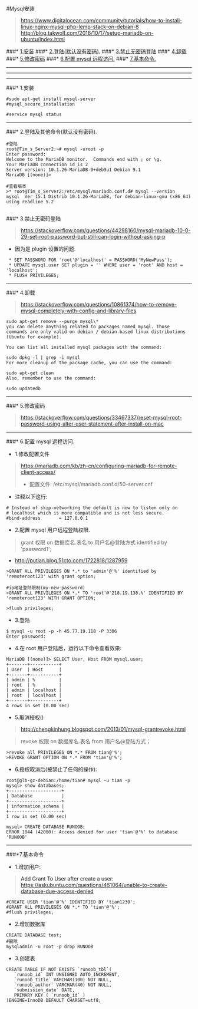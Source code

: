 #Mysql安装
>https://www.digitalocean.com/community/tutorials/how-to-install-linux-nginx-mysql-php-lemp-stack-on-debian-8
>http://blog.takwolf.com/2016/10/17/setup-mariadb-on-ubuntu/index.html



###* [1.安装](#install)
###* [2.登陆(默认没有密码).](#login)
###* [3.禁止无密码登陆](#forbid_noPsw)
###* [4.卸载](#uninstall)
###* [5.修改密码](#change_psw)
###* [6.配置 mysql 远程访问.](#remoteAccess)
###* [7.基本命令.](#basic_command)


***
***
***

###* 1.安装<a name="install"/>

```
#sudo apt-get install mysql-server
#mysql_secure_installation

#service mysql status
```
***

###* 2.登陆及其他命令(默认没有密码).<a name="login"/>
 
```
#登陆
root@Tim_s_Server2:~# mysql -uroot -p
Enter password: 
Welcome to the MariaDB monitor.  Commands end with ; or \g.
Your MariaDB connection id is 2
Server version: 10.1.26-MariaDB-0+deb9u1 Debian 9.1
MariaDB [(none)]> 

#查看版本
>* root@Tim_s_Server2:/etc/mysql/mariadb.conf.d# mysql --version   
mysql  Ver 15.1 Distrib 10.1.26-MariaDB, for debian-linux-gnu (x86_64) using readline 5.2


```

###* 3.禁止无密码登陆<a name="forbid_noPsw"/>
>https://stackoverflow.com/questions/44298160/mysql-mariadb-10-0-29-set-root-password-but-still-can-login-without-asking-p

 * 因为是 plugin 设置的问题.
 
 ```
  * SET PASSWORD FOR 'root'@'localhost' = PASSWORD('MyNewPass');
  * UPDATE mysql.user SET plugin = '' WHERE user = 'root' AND host = 'localhost';
  * FLUSH PRIVILEGES;
```

***

###* 4.卸载<a name="uninstall"/>
>https://stackoverflow.com/questions/10861374/how-to-remove-mysql-completely-with-config-and-library-files

```
sudo apt-get remove --purge mysql\*
you can delete anything related to packages named mysql. Those commands are only valid on debian / debian-based linux distributions (Ubuntu for example).

You can list all installed mysql packages with the command:

sudo dpkg -l | grep -i mysql
For more cleanup of the package cache, you can use the command:

sudo apt-get clean
Also, remember to use the command:

sudo updatedb
```

***

###* 5.修改密码<a name="change_psw"/>
>https://stackoverflow.com/questions/33467337/reset-mysql-root-password-using-alter-user-statement-after-install-on-mac


***

###* 6.配置 mysql 远程访问.<a name="remoteAccess"/>
* 1.修改配置文件
>https://mariadb.com/kb/zh-cn/configuring-mariadb-for-remote-client-access/
>* 配置文件: /etc/mysql/mariadb.conf.d/50-server.cnf
>


 * 注释以下这行:
 
```
# Instead of skip-networking the default is now to listen only on
# localhost which is more compatible and is not less secure.
#bind-address		= 127.0.0.1
```

* 2.配置 mysql 用户远程登陆权限.
> grant 权限 on 数据库名.表名 to 用户名@登陆方式 identified by 'password1';

 * http://putian.blog.51cto.com/1722818/1287959
 
 ```
 >GRANT ALL PRIVILEGES ON *.* to 'admin'@'%' identified by 'remoteroot123' with grant option;

 #ip地址登陆限制(my-new-password)
 >GRANT ALL PRIVILEGES ON *.* TO 'root'@'218.19.138.%' IDENTIFIED BY 'remoteroot123' WITH GRANT OPTION;
 
 >flush privileges;
 ```

* 3.登陆
 ```
 $ mysql -u root -p -h 45.77.19.118 -P 3306
Enter password: 
 ```

* 4.在 root 用户登陆后，运行以下命令查看效果:

```
MariaDB [(none)]> SELECT User, Host FROM mysql.user;
+-------+-----------+
| User  | Host      |
+-------+-----------+
| admin | %         |
| root  | %         |
| admin | localhost |
| root  | localhost |
+-------+-----------+
4 rows in set (0.00 sec)

```

* 5.取消授权()
>http://chengkinhung.blogspot.com/2013/01/mysql-grantrevoke.html

>revoke 权限 on 数据库名.表名 from 用户名@登陆方式；

```
>revoke all PRIVILEGES ON *.* FROM tian@'%';
>REVOKE GRANT OPTION ON *.* FROM 'tian'@'%';
```
* 6.授权取消后(被禁止了任何的操作):

```
root@glb-gz-debian:/home/tian# mysql -u tian -p
mysql> show databases;
+--------------------+
| Database           |
+--------------------+
| information_schema |
+--------------------+
1 row in set (0.00 sec)

mysql> CREATE DATABASE RUNOOB;
ERROR 1044 (42000): Access denied for user 'tian'@'%' to database 'RUNOOB'
```


***


###*7.基本命令<a name="basic_command"/>

* 1.增加用户:
>Add Grant To User after create a user: https://askubuntu.com/questions/461064/unable-to-create-database-due-access-denied

```
#CREATE USER 'tian'@'%' IDENTIFIED BY 'tian1230';
#GRANT ALL PRIVILEGES ON *.* TO 'tian'@'%';
#flush privileges;
```
* 2.增加数据库

```
CREATE DATABASE test; 
#删除 
mysqladmin -u root -p drop RUNOOB
```

* 3.创建表

```
CREATE TABLE IF NOT EXISTS `runoob_tbl`(
   `runoob_id` INT UNSIGNED AUTO_INCREMENT,
   `runoob_title` VARCHAR(100) NOT NULL,
   `runoob_author` VARCHAR(40) NOT NULL,
   `submission_date` DATE,
   PRIMARY KEY ( `runoob_id` )
)ENGINE=InnoDB DEFAULT CHARSET=utf8;
```



















